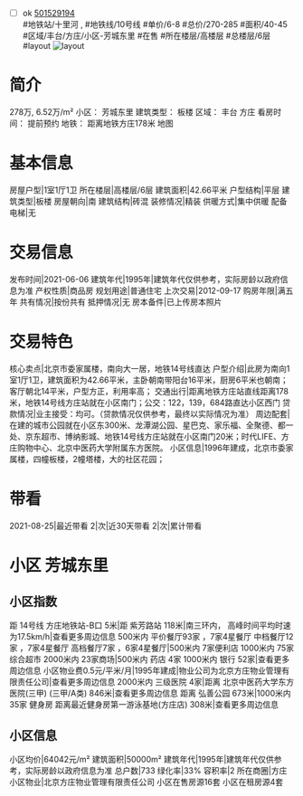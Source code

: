 - [ ] ok [501529194](https://bj.5i5j.com/ershoufang/501529194.html)  
 #地铁站/十里河 ,  #地铁线/10号线
#单价/6-8 #总价/270-285 #面积/40-45   #区域/丰台/方庄/小区-芳城东里 #在售 #所在楼层/高楼层 #总楼层/6层 #layout 
![layout](http://image2a.5i5j.com/bdir/layout/9d06c5bf125243f48466d30c9a52b0eb.jpg_P5.jpg) 
# 简介 
 278万,  6.52万/m² 
小区： 芳城东里
建筑类型： 板楼
区域： 丰台 方庄
看房时间： 提前预约
地铁： 距离地铁方庄178米 地图
# 基本信息 
 房屋户型|1室1厅1卫
所在楼层|高楼层/6层
建筑面积|42.66平米
户型结构|平层
建筑类型|板楼
房屋朝向|南
建筑结构|砖混
装修情况|精装
供暖方式|集中供暖
配备电梯|无
# 交易信息 
 发布时间|2021-06-06
建筑年代|1995年|建筑年代仅供参考，实际房龄以政府信息为准
产权性质|商品房
规划用途|普通住宅
上次交易|2012-09-17
购房年限|满五年
共有情况|按份共有
抵押情况|无
房本备件|已上传房本照片
# 交易特色 
 核心卖点|北京市委家属楼，南向大一居，地铁14号线直达
户型介绍|此房为南向1室1厅1卫，建筑面积为42.66平米，主卧朝南带阳台16平米，厨房6平米也朝南；客厅朝北14平米，户型方正，利用率高；
交通出行|距离地铁方庄站直线距离178米，地铁14号线方庄站就在小区南门；公交：122，139，684路直达小区西门
贷款情况|业主接受：均可。（贷款情况仅供参考，最终以实际情况为准）
周边配套|在建的城市公园就在小区东300米、龙潭湖公园、星巴克、家乐福、全聚德、都一处、京东超市、博纳影城、地铁14号线方庄站就在小区南门20米；时代LIFE、方庄购物中心、北京中医药大学附属东方医院。
小区信息|1996年建成，北京市委家属楼，四幢板楼，2幢塔楼，大的社区花园；
# 带看 
 2021-08-25|最近带看	 2|次|近30天带看	 2|次|累计带看
# 小区 芳城东里
## 小区指数 
 距 14号线 方庄地铁站-B口 5米|距 紫芳路站 118米|南三环内， 高峰时间平均时速为17.5km/h|查看更多周边信息
500米内 平价餐厅93家 ，7家4星餐厅
中档餐厅12家 ，7家4星餐厅
高档餐厅7家 ，6家4星餐厅|500米内 7家便利店
1000米内 75家综合超市
2000米内 23家商场|500米内 药店 4家
1000米内 银行 52家|查看更多周边信息
小区物业费0.5元/平米/月|1995年建成|物业公司为北京方庄物业管理有限责任公司|查看更多周边信息
2000米内 三级医院 4家|距离 北京中医药大学东方医院(三甲) (三甲/A类) 846米|查看更多周边信息
距离 弘善公园 673米|1000米内 35家 健身房
距离最近健身房第一游泳基地(方庄店) 308米|查看更多周边信息
## 小区信息 
 小区均价|64042元/m²
建筑面积|50000m²
建筑年代|1995年|建筑年代仅供参考，实际房龄以政府信息为准
总户数|733
绿化率|33%
容积率|2
所在商圈|方庄
小区物业|北京方庄物业管理有限责任公司
小区在售房源16套
小区在租房源4套
